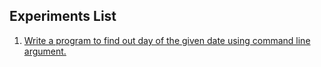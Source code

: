 ## Experiments List

1. [Write a program to find out day of the given date using command line argument.](Experiment_No_1)
